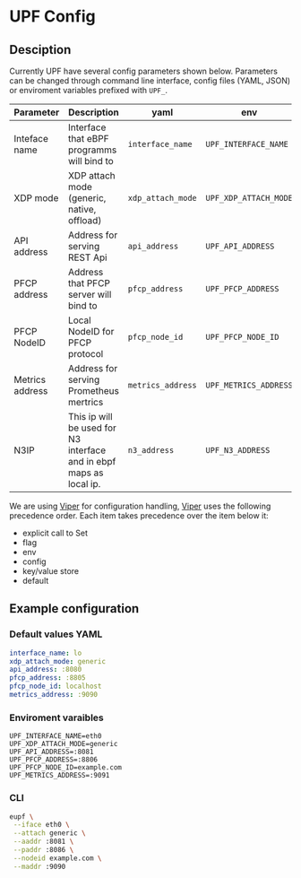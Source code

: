 # UPF Config

## Desciption

Currently UPF have several config parameters shown below. Parameters can be changed through command line interface, config files (YAML, JSON) or enviroment variables prefixed with `UPF_`.


| Parameter       | Description                                                         | yaml              | env                   | cli arg    | Defaults    |
| --------------- | ------------------------------------------------------------------- | ----------------- | --------------------- | ---------- | ----------- |
| Inteface name   | Interface that eBPF programms will bind to                          | `interface_name`  | `UPF_INTERFACE_NAME`  | `--iface`  | `lo`        |
| XDP mode        | XDP attach mode (generic, native, offload)                          | `xdp_attach_mode` | `UPF_XDP_ATTACH_MODE` | `--attach` | `generic`   |
| API address     | Address for serving REST Api                                        | `api_address`     | `UPF_API_ADDRESS`     | `--aaddr`  | `:8080`     |
| PFCP address    | Address that PFCP server will bind to                               | `pfcp_address`    | `UPF_PFCP_ADDRESS`    | `--paddr`  | `:8805`     |
| PFCP NodeID     | Local NodeID for PFCP protocol                                      | `pfcp_node_id`    | `UPF_PFCP_NODE_ID`    | `--nodeid` | `localhost` |
| Metrics address | Address for serving Prometheus mertrics                             | `metrics_address` | `UPF_METRICS_ADDRESS` | `--maddr`  | `:9090`     |
| N3IP            | This ip will be used for N3 interface and in ebpf maps as local ip. | `n3_address`      | `UPF_N3_ADDRESS`      | `--n3addr` | `127.0.0.1` |
We are using [Viper](https://github.com/spf13/viper) for configuration handling, [Viper](https://github.com/spf13/viper) uses the following precedence order. Each item takes precedence over the item below it:

- explicit call to Set
- flag
- env
- config
- key/value store
- default

## Example configuration

### Default values YAML

```yaml
interface_name: lo
xdp_attach_mode: generic
api_address: :8080
pfcp_address: :8805
pfcp_node_id: localhost
metrics_address: :9090
```

### Enviroment varaibles

```env
UPF_INTERFACE_NAME=eth0
UPF_XDP_ATTACH_MODE=generic
UPF_API_ADDRESS=:8081
UPF_PFCP_ADDRESS=:8806
UPF_PFCP_NODE_ID=example.com
UPF_METRICS_ADDRESS=:9091
```

### CLI

```bash
eupf \
 --iface eth0 \
 --attach generic \
 --aaddr :8081 \
 --paddr :8086 \
 --nodeid example.com \
 --maddr :9090
```
